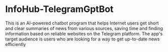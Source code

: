 # InfoHub-TelegramGptBot
This is an AI-powered chatbot program that helps Internet users get short and clear summaries of news from various sources, saving time and finding information based on reliable websites on the Telegram platform. The app's target audience is users who are looking for a way to get up-to-date news efficiently
